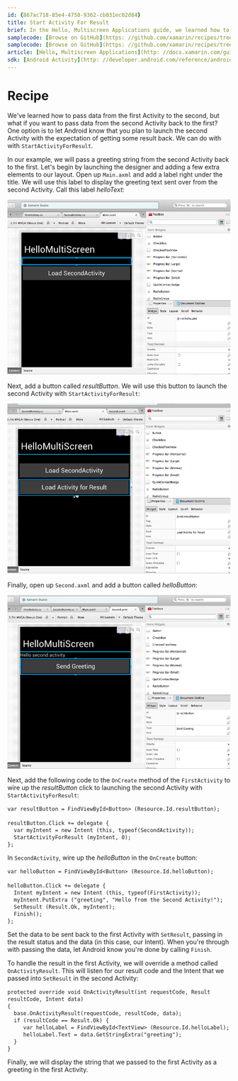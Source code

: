 ```yaml
---
id: {867ac718-85e4-4750-9362-cb031ec02d84}  
title: Start Activity For Result  
brief: In the Hello, Multiscreen Applications guide, we learned how to navigate and pass data from one Activity to the next. This recipe augments the sample application built in the Hello, Multiscreen guide to pass data from from the second Activity back to the starting Activity using StartActivityForResult.  
samplecode: [Browse on GitHub](https: //github.com/xamarin/recipes/tree/master/android/fundamentals/activity/start_activity_for_result/HelloMultiScreen)  
samplecode: [Browse on GitHub](https: //github.com/xamarin/recipes/tree/master/android/fundamentals/activity/start_activity_for_result/HelloMultiScreenFinal)  
article: [Hello, Multiscreen Applications](http: //docs.xamarin.com/guides/android/getting_started/hello,_multi-screen_applications)  
sdk: [Android Activity](http: //developer.android.com/reference/android/app/Activity.html)  
---
```


# Recipe

We've learned how to pass data from the first Activity to the second,
but what if you want to pass data from the second Activity back to the first?
One option is to let Android know that you plan to launch the second Activity
with the expectation of getting some result back. We can do with with `StartActivityForResult`.

In our example, we will pass a greeting string from the second Activity back to the first.
Let's begin by launching the designer and adding a few extra elements to our layout. Open up `Main.axml`
and add a label right under the title. We will use this label to display the greeting text sent over from the second Activity.
Call this label *helloText*: 

 [ ![](Images/05.png)](Images/05.png)

Next, add a button called *resultButton*. We will use this button to launch the second Activity with `StartActivityForResult`: 

 [ ![](Images/06.png)](Images/06.png)

Finally, open up `Second.axml` and add a button called *helloButton*: 

 [ ![](Images/07.png)](Images/07.png)

Next, add the following code to the `OnCreate` method of the `FirstActivity` to wire up the *resultButton* click to launching the second Activity with `StartActivityForResult`: 

```
var resultButton = FindViewById<Button> (Resource.Id.resultButton);

resultButton.Click += delegate {
  var myIntent = new Intent (this, typeof(SecondActivity));
  StartActivityForResult (myIntent, 0);
};
```

In `SecondActivity`, wire up the *helloButton* in the `OnCreate` button: 

```
var helloButton = FindViewById<Button> (Resource.Id.helloButton);

helloButton.Click += delegate {
  Intent myIntent = new Intent (this, typeof(FirstActivity));
  myIntent.PutExtra ("greeting", "Hello from the Second Activity!");
  SetResult (Result.Ok, myIntent);
  Finish();
};
```

Set the data to be sent back to the first Activity with `SetResult`, passing in the result status and the data (in this case, our Intent). When you're through with passing the data, let Android know you're done by calling `Finish`.

To handle the result in the first Activity, we will override a method called `OnActivityResult`. This will listen for our result code and the Intent that we passed into `SetResult` in the second Activity: 

```
protected override void OnActivityResult(int requestCode, Result resultCode, Intent data)
{
  base.OnActivityResult(requestCode, resultCode, data);
  if (resultCode == Result.Ok) {
     var helloLabel = FindViewById<TextView> (Resource.Id.helloLabel);
     helloLabel.Text = data.GetStringExtra("greeting");
  }
}
```

Finally, we will display the string that we passed to the first Activity as a greeting in the first Activity.